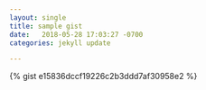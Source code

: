 ```yaml
---
layout: single
title: sample gist
date:   2018-05-28 17:03:27 -0700
categories: jekyll update

---
```



{% gist e15836dccf19226c2b3ddd7af30958e2 %}